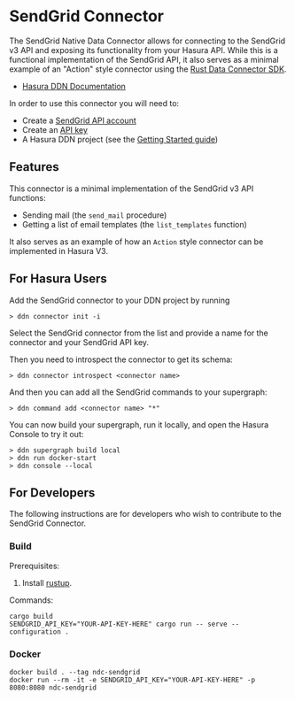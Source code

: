 # SendGrid Connector

The SendGrid Native Data Connector allows for connecting to the SendGrid v3 API and exposing its functionality from your Hasura API.
While this is a functional implementation of the SendGrid API, it also serves as a minimal example of an "Action" style connector using the [Rust Data Connector SDK](https://github.com/hasura/ndc-hub#rusk-sdk).

* [Hasura DDN Documentation](https://hasura.io/docs/3.0)

In order to use this connector you will need to:

* Create a [SendGrid API account](https://signup.sendgrid.com/)
* Create an [API key](https://app.sendgrid.com/settings/api_keys)
* A Hasura DDN project (see the [Getting Started guide](https://hasura.io/docs/3.0/getting-started/overview/))

## Features

This connector is a minimal implementation of the SendGrid v3 API functions:

* Sending mail (the `send_mail` procedure)
* Getting a list of email templates (the `list_templates` function)

It also serves as an example of how an `Action` style connector can be implemented in Hasura V3.

## For Hasura Users
Add the SendGrid connector to your DDN project by running

```
> ddn connector init -i
```

Select the SendGrid connector from the list and provide a name for the connector and your SendGrid API key.

Then you need to introspect the connector to get its schema:

```
> ddn connector introspect <connector name>
```

And then you can add all the SendGrid commands to your supergraph:

```
> ddn command add <connector name> "*"
```

You can now build your supergraph, run it locally, and open the Hasura Console to try it out:

```
> ddn supergraph build local
> ddn run docker-start
> ddn console --local
```

## For Developers

The following instructions are for developers who wish to contribute to the SendGrid Connector.

### Build

Prerequisites:

1. Install [rustup](https://www.rust-lang.org/tools/install).

Commands:

```
cargo build
SENDGRID_API_KEY="YOUR-API-KEY-HERE" cargo run -- serve --configuration .
```

### Docker
```
docker build . --tag ndc-sendgrid
docker run --rm -it -e SENDGRID_API_KEY="YOUR-API-KEY-HERE" -p 8080:8080 ndc-sendgrid
```
